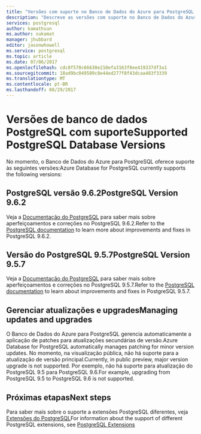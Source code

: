 ```yaml
---
title: "Versões com suporte no Banco de Dados do Azure para PostgreSQL | Microsoft Docs"
description: "Descreve as versões com suporte no Banco de Dados do Azure para PostgreSQL."
services: postgresql
author: kamathsun
ms.author: sukamat
manager: jhubbard
editor: jasonwhowell
ms.service: postgresql
ms.topic: article
ms.date: 07/06/2017
ms.openlocfilehash: cdc8f570c66630e210efa3163f8ee419337df3a1
ms.sourcegitcommit: 18ad9bc049589c8e44ed277f8f43dcaa483f3339
ms.translationtype: MT
ms.contentlocale: pt-BR
ms.lasthandoff: 08/29/2017
---
```

# <a name="supported-postgresql-database-versions"></a><span data-ttu-id="b2b38-103">Versões de banco de dados PostgreSQL com suporte</span><span class="sxs-lookup"><span data-stu-id="b2b38-103">Supported PostgreSQL Database Versions</span></span>
<span data-ttu-id="b2b38-104">No momento, o Banco de Dados do Azure para PostgreSQL oferece suporte às seguintes versões:</span><span class="sxs-lookup"><span data-stu-id="b2b38-104">Azure Database for PostgreSQL currently supports the following versions:</span></span>

## <a name="postgresql-version-962"></a><span data-ttu-id="b2b38-105">PostgreSQL versão 9.6.2</span><span class="sxs-lookup"><span data-stu-id="b2b38-105">PostgreSQL Version 9.6.2</span></span>
<span data-ttu-id="b2b38-106">Veja a [Documentação do PostgreSQL](https://www.postgresql.org/docs/9.6/static/release-9-6-2.html) para saber mais sobre aperfeiçoamentos e correções no PostgreSQL 9.6.2.</span><span class="sxs-lookup"><span data-stu-id="b2b38-106">Refer to the [PostgreSQL documentation](https://www.postgresql.org/docs/9.6/static/release-9-6-2.html) to learn more about improvements and fixes in PostgreSQL 9.6.2.</span></span>

## <a name="postgresql-version-957"></a><span data-ttu-id="b2b38-107">Versão do PostgreSQL 9.5.7</span><span class="sxs-lookup"><span data-stu-id="b2b38-107">PostgreSQL Version 9.5.7</span></span>
<span data-ttu-id="b2b38-108">Veja a [Documentação do PostgreSQL](https://www.postgresql.org/docs/9.5/static/release-9-5-7.html) para saber mais sobre aperfeiçoamentos e correções no PostgreSQL 9.5.7.</span><span class="sxs-lookup"><span data-stu-id="b2b38-108">Refer to the [PostgreSQL documentation](https://www.postgresql.org/docs/9.5/static/release-9-5-7.html) to learn about improvements and fixes in PostgreSQL 9.5.7.</span></span>

## <a name="managing-updates-and-upgrades"></a><span data-ttu-id="b2b38-109">Gerenciar atualizações e upgrades</span><span class="sxs-lookup"><span data-stu-id="b2b38-109">Managing updates and upgrades</span></span>
<span data-ttu-id="b2b38-110">O Banco de Dados do Azure para PostgreSQL gerencia automaticamente a aplicação de patches para atualizações secundárias de versão.</span><span class="sxs-lookup"><span data-stu-id="b2b38-110">Azure Database for PostgreSQL automatically manages patching for minor version updates.</span></span> <span data-ttu-id="b2b38-111">No momento, na visualização pública, não há suporte para a atualização de versão principal.</span><span class="sxs-lookup"><span data-stu-id="b2b38-111">Currently, in public preview, major version upgrade is not supported.</span></span> <span data-ttu-id="b2b38-112">Por exemplo, não há suporte para atualização do PostgreSQL 9.5 para PostgreSQL 9.6.</span><span class="sxs-lookup"><span data-stu-id="b2b38-112">For example, upgrading from PostgreSQL 9.5 to PostgreSQL 9.6 is not supported.</span></span>

## <a name="next-steps"></a><span data-ttu-id="b2b38-113">Próximas etapas</span><span class="sxs-lookup"><span data-stu-id="b2b38-113">Next steps</span></span>
<span data-ttu-id="b2b38-114">Para saber mais sobre o suporte a extensões PostgreSQL diferentes, veja [Extensões do PostgreSQL](concepts-extensions.md)</span><span class="sxs-lookup"><span data-stu-id="b2b38-114">For information about the support of different PostgreSQL extensions, see [PostgreSQL Extensions](concepts-extensions.md)</span></span>
